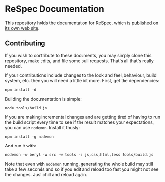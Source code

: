 
# ReSpec Documentation

This repository holds the documentation for ReSpec, which is
[published on its own web site](http://w3.org/respec/).

## Contributing

If you wish to contribute to these documents, you may simply clone this repository, make edits,
and file some pull requests. That's all that's really needed.

If your contributions include changes to the look and feel, behaviour, build system, etc. then you
will need a little bit more. First, get the dependencies:

    npm install -d

Building the documentation is simple:

    node tools/build.js

If you are making incremental changes and are getting tired of having to run the build script
every time to see if the result matches your expectations, you can use ```nodemon```. Install it
thusly:

    npm install -g nodemon

And run it with:

    nodemon -w beryl -w src -w tools -e js,css,html,less tools/build.js 

Note that even with ```nodemon``` running, generating the whole build may still take a few seconds
and so if you edit and reload too fast you might not see the changes. Just chill and reload again.
